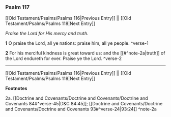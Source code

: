 ### Psalm 117

[[Old Testament/Psalms/Psalms 116|Previous Entry]]  ||  [[Old Testament/Psalms/Psalms 118|Next Entry]]

*Praise the Lord for His mercy and truth.*

**1**  O praise the Lord, all ye nations: praise him, all ye people. ^verse-1

**2**  For his merciful kindness is great toward us: and the [[#^note-2a|truth]] of the Lord endureth for ever. Praise ye the Lord. ^verse-2


---
[[Old Testament/Psalms/Psalms 116|Previous Entry]]  ||  [[Old Testament/Psalms/Psalms 118|Next Entry]]


**Footnotes**


2a. [[Doctrine and Covenants/Doctrine and Covenants/Doctrine and Covenants 84#^verse-45|D&C 84:45]]; [[Doctrine and Covenants/Doctrine and Covenants/Doctrine and Covenants 93#^verse-24|93:24]] ^note-2a